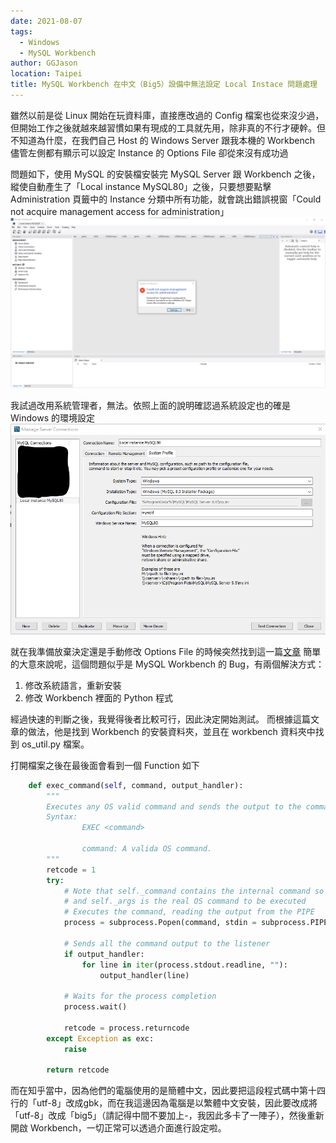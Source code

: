 ```yaml
---
date: 2021-08-07
tags: 
  - Windows
  - MySQL Workbench
author: GGJason
location: Taipei  
title: MySQL Workbench 在中文（Big5）設備中無法設定 Local Instace 問題處理
---
```


雖然以前是從 Linux 開始在玩資料庫，直接應改過的 Config 檔案也從來沒少過，但開始工作之後就越來越習慣如果有現成的工具就先用，除非真的不行才硬幹。但不知道為什麼，在我們自己 Host 的 Windows Server 跟我本機的 Workbench 儘管左側都有顯示可以設定 Instance 的 Options File 卻從來沒有成功過

問題如下，使用 MySQL 的安裝檔安裝完 MySQL Server 跟 Workbench 之後，縱使自動產生了「Local instance MySQL80」之後，只要想要點擊 Administration 頁籤中的 Instance 分類中所有功能，就會跳出錯誤視窗「Could not acquire management access for administration」
![](./images/2021-08-07-02-59-07.png)

我試過改用系統管理者，無法。依照上面的說明確認過系統設定也的確是 Windows 的環境設定
![](./images/2021-08-07-03-04-21.png)

就在我準備放棄決定還是手動修改 Options File 的時候突然找到這一篇[文章](https://www.zhihu.com/question/443524428)
簡單的大意來說呢，這個問題似乎是 MySQL Workbench 的 Bug，有兩個解決方式：
1. 修改系統語言，重新安裝
2. 修改 Workbench 裡面的 Python 程式

經過快速的判斷之後，我覺得後者比較可行，因此決定開始測試。
而根據這篇文章的做法，他是找到 Workbench 的安裝資料夾，並且在 workbench 資料夾中找到 os_util.py 檔案。

打開檔案之後在最後面會看到一個 Function 如下
``` python
    def exec_command(self, command, output_handler):
        """
        Executes any OS valid command and sends the output to the command listener
        Syntax:
                EXEC <command>
                
                command: A valida OS command.
        """
        retcode = 1
        try:
            # Note that self._command contains the internal command so EXEC
            # and self._args is the real OS command to be executed
            # Executes the command, reading the output from the PIPE
            process = subprocess.Popen(command, stdin = subprocess.PIPE, encoding="utf-8", stdout = subprocess.PIPE, stderr = subprocess.STDOUT, shell=True)

            # Sends all the command output to the listener
            if output_handler:
                for line in iter(process.stdout.readline, ""):
                    output_handler(line)

            # Waits for the process completion
            process.wait()
            
            retcode = process.returncode
        except Exception as exc:
            raise
            
        return retcode
```
而在知乎當中，因為他們的電腦使用的是簡體中文，因此要把這段程式碼中第十四行的「utf-8」改成gbk，而在我這邊因為電腦是以繁體中文安裝，因此要改成將「utf-8」改成「big5」（請記得中間不要加上-，我因此多卡了一陣子），然後重新開啟 Workbench，一切正常可以透過介面進行設定啦。